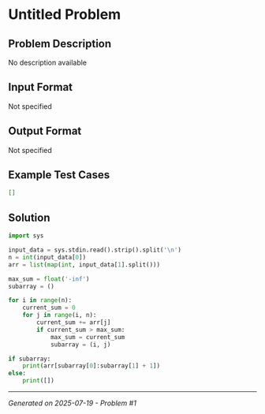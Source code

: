 # Untitled Problem

## Problem Description
No description available

## Input Format
Not specified

## Output Format
Not specified

## Example Test Cases
```json
[]
```

## Solution
```python
import sys

input_data = sys.stdin.read().strip().split('\n')
n = int(input_data[0])
arr = list(map(int, input_data[1].split()))

max_sum = float('-inf')
subarray = ()

for i in range(n):
    current_sum = 0
    for j in range(i, n):
        current_sum += arr[j]
        if current_sum > max_sum:
            max_sum = current_sum
            subarray = (i, j)

if subarray:
    print(arr[subarray[0]:subarray[1] + 1])
else:
    print([])
```

---
*Generated on 2025-07-19 - Problem #1*
